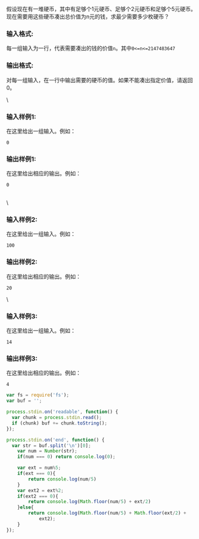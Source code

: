 
假设现在有一堆硬币，其中有足够个1元硬币、足够个2元硬币和足够个5元硬币。现在需要用这些硬币凑出总价值为n元的钱，求最少需要多少枚硬币？

### **输入格式:**

每一组输入为一行，代表需要凑出的钱的价值`n`。其中`0<=n<=2147483647`

### **输出格式:**

对每一组输入，在一行中输出需要的硬币的值。如果不能凑出指定价值，请返回0。

\


### 输入样例1:

在这里给出一组输入。例如：

```in
0
```

### 输出样例1:

在这里给出相应的输出。例如：

```out
0
```

\
\


### 输入样例2:

在这里给出一组输入。例如：

```in
100
```

### 输出样例2:

在这里给出相应的输出。例如：

```out
20
```

\


### 输入样例3:

在这里给出一组输入。例如：

```in
14
```

### 输出样例3:

在这里给出相应的输出。例如：

```out
4
```



```js
var fs = require('fs');
var buf = '';

process.stdin.on('readable', function() {
  var chunk = process.stdin.read();
  if (chunk) buf += chunk.toString();
});

process.stdin.on('end', function() {
  var str = buf.split('\n')[0];
    var num = Number(str);
    if(num === 0) return console.log(0);

    var ext = num%5;
    if(ext === 0){
        return console.log(num/5)
    }
    var ext2 = ext%2;
    if(ext2 === 0){
        return console.log(Math.floor(num/5) + ext/2)
    }else{
        return console.log(Math.floor(num/5) + Math.floor(ext/2) +
            ext2);
    }
});
```